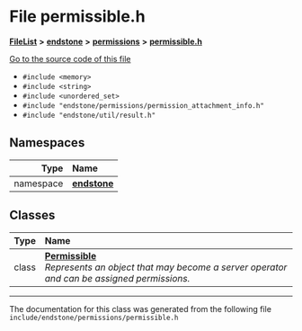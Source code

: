 

# File permissible.h



[**FileList**](files.md) **>** [**endstone**](dir_6cf277b678674f97c7a2b6b3b2447b33.md) **>** [**permissions**](dir_33a21cc2f228e5ad6b7d1bc8d0d1e9bc.md) **>** [**permissible.h**](permissible_8h.md)

[Go to the source code of this file](permissible_8h_source.md)



* `#include <memory>`
* `#include <string>`
* `#include <unordered_set>`
* `#include "endstone/permissions/permission_attachment_info.h"`
* `#include "endstone/util/result.h"`













## Namespaces

| Type | Name |
| ---: | :--- |
| namespace | [**endstone**](namespaceendstone.md) <br> |


## Classes

| Type | Name |
| ---: | :--- |
| class | [**Permissible**](classendstone_1_1Permissible.md) <br>_Represents an object that may become a server operator and can be assigned permissions._  |



















































------------------------------
The documentation for this class was generated from the following file `include/endstone/permissions/permissible.h`

